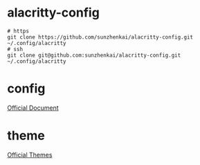 # alacritty-config

```shell
# https
git clone https://github.com/sunzhenkai/alacritty-config.git ~/.config/alacritty
# ssh
git clone git@github.com:sunzhenkai/alacritty-config.git ~/.config/alacritty
```

# config

[Official Document](https://alacritty.org/config-alacritty.html)

# theme

[Official Themes](https://github.com/alacritty/alacritty-theme?tab=readme-ov-file)
